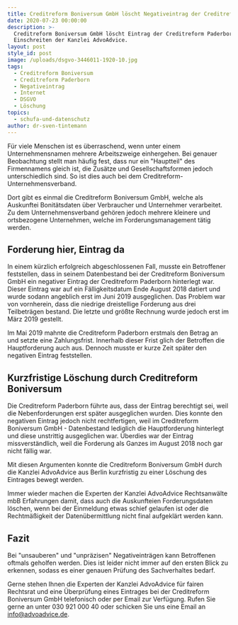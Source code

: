 ```yaml
---
title: Creditreform Boniversum GmbH löscht Negativeintrag der Creditreform Paderborn
date: 2020-07-23 00:00:00
description: >-
  Creditreform Boniversum GmbH löscht Eintrag der Creditreform Paderborn nach
  Einschreiten der Kanzlei AdvoAdvice.
layout: post
style_id: post
image: /uploads/dsgvo-3446011-1920-10.jpg
tags:
  - Creditreform Boniversum
  - Creditreform Paderborn
  - Negativeintrag
  - Internet
  - DSGVO
  - Löschung
topics:
  - schufa-und-datenschutz
author: dr-sven-tintemann
---
```


Für viele Menschen ist es überraschend, wenn unter einem Unternehmensnamen mehrere Arbeitszweige einhergehen. Bei genauer Beobachtung stellt man häufig fest, dass nur ein "Hauptteil" des Firmennamens gleich ist, die Zusätze und Gesellschaftsformen jedoch unterschiedlich sind. So ist dies auch bei dem Creditreform-Unternehmensverband.

Dort gibt es einmal die Creditreform Boniversum GmbH, welche als Auskunftei Bonitätsdaten über Verbraucher und Unternehmer verarbeitet. Zu dem Unternehmensverband gehören jedoch mehrere kleinere und ortsbezogene Unternehmen, welche im Forderungsmanagement tätig werden.

## Forderung hier, Eintrag da

In einem kürzlich erfolgreich abgeschlossenen Fall, musste ein Betroffener feststellen, dass in seinem Datenbestand bei der Creditreform Boniversum GmbH ein negativer Eintrag der Creditreform Paderborn hinterlegt war. Dieser Eintrag war auf ein Fälligkeitsdatum Ende August 2018 datiert und wurde sodann angeblich erst im Juni 2019 ausgeglichen. Das Problem war von vornherein, dass die niedrige dreistellige Forderung aus drei Teilbeträgen bestand. Die letzte und grö&szlig;te Rechnung wurde jedoch erst im März 2019 gestellt.

Im Mai 2019 mahnte die Creditreform Paderborn erstmals den Betrag an und setzte eine Zahlungsfrist. Innerhalb dieser Frist glich der Betroffen die Hauptforderung auch aus. Dennoch musste er kurze Zeit später den negativen Eintrag feststellen.

## Kurzfristige Löschung durch Creditreform Boniversum

Die Creditreform Paderborn führte aus, dass der Eintrag berechtigt sei, weil die Nebenforderungen erst später ausgeglichen wurden. Dies konnte den negativen Eintrag jedoch nicht rechtfertigen, weil im Creditreform Boniversum GmbH - Datenbestand lediglich die Hauptforderung hinterlegt und diese unstrittig ausgeglichen war. Überdies war der Eintrag missverständlich, weil die Forderung als Ganzes im August 2018 noch gar nicht fällig war.

Mit diesen Argumenten konnte die Creditreform Boniversum GmbH durch die Kanzlei AdvoAdvice aus Berlin kurzfristig zu einer Löschung des Eintrages bewegt werden.

Immer wieder machen die Experten der Kanzlei AdvoAdvice Rechtsanwälte mbB Erfahrungen damit, dass auch die Auskunfteien Forderungsdaten löschen, wenn bei der Einmeldung etwas schief gelaufen ist oder die Rechtmä&szlig;igkeit der Datenübermittlung nicht final aufgeklärt werden kann.

## Fazit

Bei "unsauberen" und "unpräzisen" Negativeinträgen kann Betroffenen oftmals geholfen werden. Dies ist leider nicht immer auf den ersten Blick zu erkennen, sodass es einer genauen Prüfung des Sachverhaltes bedarf.

Gerne stehen Ihnen die Experten der Kanzlei AdvoAdvice für fairen Rechtsrat und eine Überprüfung eines Eintrages bei der Creditreform Boniversum GmbH telefonisch oder per Email zur Verfügung. Rufen Sie gerne an unter 030 921 000 40 oder schicken Sie uns eine Email an info@advoadvice.de.&nbsp;